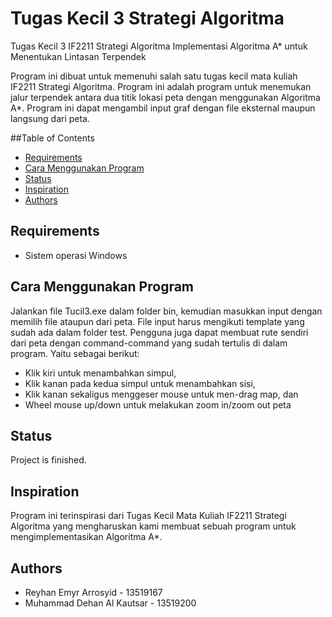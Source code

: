 # Tugas Kecil 3 Strategi Algoritma
Tugas Kecil 3 IF2211 Strategi Algoritma
Implementasi Algoritma A* untuk Menentukan Lintasan Terpendek

Program ini dibuat untuk memenuhi salah satu tugas kecil mata kuliah IF2211 Strategi Algoritma. Program ini adalah program untuk menemukan jalur terpendek antara dua titik lokasi peta dengan menggunakan Algoritma A*. Program ini dapat mengambil input graf dengan file eksternal maupun langsung dari peta.

##Table of Contents
* [Requirements](#requirements)
* [Cara Menggunakan Program](#cara-menggunakan-program)
* [Status](#status)
* [Inspiration](#inspiration)
* [Authors](#authors)

## Requirements
 - Sistem operasi Windows

## Cara Menggunakan Program
Jalankan file Tucil3.exe dalam folder bin, kemudian masukkan input dengan memilih file ataupun dari peta. File input harus mengikuti template yang sudah ada dalam folder test. Pengguna juga dapat membuat rute sendiri dari peta dengan command-command yang sudah tertulis di dalam program. Yaitu sebagai berikut:
 - Klik kiri untuk menambahkan simpul,
 - Klik kanan pada kedua simpul untuk menambahkan sisi,
 - Klik kanan sekaligus menggeser mouse untuk men-drag map, dan
 - Wheel mouse up/down untuk melakukan zoom in/zoom out peta

## Status
Project is finished.

## Inspiration
Program ini terinspirasi dari Tugas Kecil Mata Kuliah IF2211 Strategi Algoritma yang mengharuskan kami membuat sebuah program untuk mengimplementasikan Algoritma A*.

## Authors
- Reyhan Emyr Arrosyid - 13519167
- Muhammad Dehan Al Kautsar - 13519200
